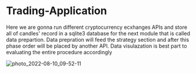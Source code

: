 # Trading-Application

Here we are gonna run different cryptocurrency ecxhanges APIs and store all of candles' record in a sqlite3 database for the next module that is called data prepartion. Data prepration will feed the strategy section and after this phase order will be placed by another API.
Data visulazation is best part to evaluating the entire procedure accordingly

![photo_2022-08-10_09-52-11](https://user-images.githubusercontent.com/44745220/183918752-21a9d85a-e8c1-4fd8-9d46-28afa2a8d110.jpg)
